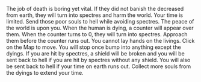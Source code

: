 The job of death is boring yet vital. If they did not banish the decreased from earth, they will turn into spectres and harm the world.
Your time is limited. Send those poor souls to hell while avoiding spectres. The peace of the world is upon you.
When the human is dying, a counter will appear over them. When the counter turns to 0, they will turn into spectres.
Approach them before the counter runs out. You cannot lay hands on the livings.
Click on the Map to move. You will stop once bump into anything except the dyings.
If you are hit by spectres, a shield will be broken and you will be sent back to hell if you are hit by spectres without any shield.
You will also be sent back to hell if your time on earth runs out. Collect more souls from the dyings to extend your time.